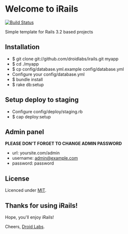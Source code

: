 # Welcome to iRails

[![Build Status](https://secure.travis-ci.org/droidlabs/irails.png)](http://travis-ci.org/droidlabs/irails)

Simple template for Rails 3.2 based projects

## Installation

* $ git clone git://github.com/droidlabs/irails.git myapp
* $ cd ./myapp
* $ cp config/database.yml.example config/database.yml
* Configure your config/database.yml
* $ bundle install
* $ rake db:setup

## Setup deploy to staging

* Configure config/deploy/staging.rb
* $ cap deploy:setup

## Admin panel

**PLEASE DON'T FORGET TO CHANGE ADMIN PASSWORD**

* url: yoursite.com/admin
* username: admin@example.com
* password: password

## License

Licenced under [MIT](http://www.opensource.org/licenses/mit-license.php).

## Thanks for using iRails!

Hope, you'll enjoy iRails!

Cheers, [Droid Labs](http://droidlabs.pro).

